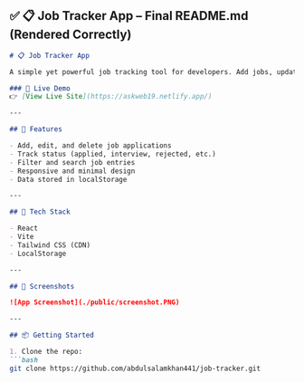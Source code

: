 ## ✅ 📋 Job Tracker App – Final README.md (Rendered Correctly)

```md
# 📋 Job Tracker App

A simple yet powerful job tracking tool for developers. Add jobs, update status, and stay organized in your job hunt journey. Built with React and Tailwind CSS.

### 🔗 Live Demo
👉 [View Live Site](https://askweb19.netlify.app/)

---

## 🚀 Features

- Add, edit, and delete job applications  
- Track status (applied, interview, rejected, etc.)  
- Filter and search job entries  
- Responsive and minimal design  
- Data stored in localStorage  

---

## 🧰 Tech Stack

- React  
- Vite  
- Tailwind CSS (CDN)  
- LocalStorage  

---

## 📸 Screenshots

![App Screenshot](./public/screenshot.PNG)

---

## 📦 Getting Started

1. Clone the repo:
```bash
git clone https://github.com/abdulsalamkhan441/job-tracker.git
